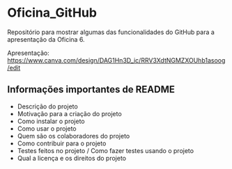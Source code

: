 # Oficina_GitHub
Repositório para mostrar algumas das funcionalidades do GitHub para a apresentação da Oficina 6.

Apresentação:  
https://www.canva.com/design/DAG1Hn3D_ic/RRV3XdtNGMZXOUhb1asoog/edit

## Informações importantes de README
- Descrição do projeto
- Motivação para a criação do projeto
- Como instalar o projeto
- Como usar o projeto
- Quem são os colaboradores do projeto
- Como contribuir para o projeto
- Testes feitos no projeto / Como fazer testes usando o projeto
- Qual a licença e os direitos do projeto
